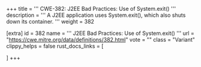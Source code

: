 +++
title = '''
CWE-382: J2EE Bad Practices: Use of System.exit()
'''
description	= '''
A J2EE application uses System.exit(), which also shuts down its container.
'''
weight = 382

[extra]
id = 382
name = '''
J2EE Bad Practices: Use of System.exit()
'''
url = "https://cwe.mitre.org/data/definitions/382.html"
vote = ""
class = "Variant"
clippy_helps = false
rust_docs_links = [
	
]
+++
